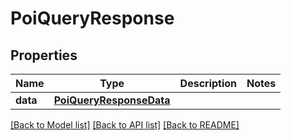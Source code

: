# PoiQueryResponse

## Properties
Name | Type | Description | Notes
------------ | ------------- | ------------- | -------------
**data** | [**PoiQueryResponseData**](PoiQueryResponseData.md) |  | 

[[Back to Model list]](../README.md#documentation-for-models) [[Back to API list]](../README.md#documentation-for-api-endpoints) [[Back to README]](../README.md)

